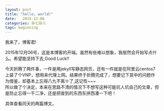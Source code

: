 ```yaml
---
layout: post
title: "hello, world!"
date:   2015-12-06
categories: 杂七杂八
tags: beginning
---
```

我来了，博客君!

2015年12月06号，这是本博客的开端。虽然有些难以想象，我居然会开始写点什么。希望能坚持下去,Good Luck!!

今天折腾了两件事，一件是用jekyll写静态网页，还有一件就是在阿里云centos7上装了个VNP，想用来代理上网。结果终于折腾完成了，想要记下其中的问题作为借鉴，却基本上忘得八九不离十了,这记性~~~<br> 
所以做了个决定，本来在思路不清的情况下不想写这种可能坑人坑自己的文章，但是防止忘得一干二净，还是把查到的东西东拼西凑一下吧！

具体查看同天的两篇博文。
